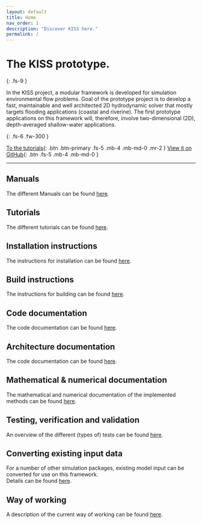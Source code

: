 ```yaml
---
layout: default
title: Home
nav_order: 1
description: "Discover KISS here."
permalink: /
---
```


# The KISS prototype.
{: .fs-9 }

In the KISS project, a modular framework is developed for simulation environmental flow problems.
Goal of the prototype project is to develop a fast, maintainable and well architected 2D hydrodynamic solver that mostly targets flooding applications (coastal and riverine).
The first prototype applications on this framework will, therefore, involve two-dimensional (2D), depth-averaged shallow-water applications.

{: .fs-6 .fw-300 }

[To the tutorials](#Tutorials){: .btn .btn-primary .fs-5 .mb-4 .mb-md-0 .mr-2 } [View it on GitHub](https://github.com/Deltares/KissProto1/){: .btn .fs-5 .mb-4 .mb-md-0 }

---

## Manuals

The different Manuals can be found [here](docs/manuals.md).

## Tutorials

The different tutorials can be found [here](docs/tutorials.md).

## Installation instructions

The instructions for installation can be found [here](docs/installation.md).

## Build instructions

The instructions for building can be found [here](docs/building.md).

## Code documentation

The code documentation can be found [here](docs/code.md).

## Architecture documentation

The code documentation can be found [here](kiss/docs/architecture/architecture.md).

## Mathematical & numerical documentation

The mathematical and numerical documentation of the implemented methods can be found [here](docs/numerics.md).

## Testing, verification and validation

An overview of the different (types of) tests can be found [here](docs/tests.md).

## Converting existing input data

For a number of other simulation packages, existing model input can be converted for use on this framework.  
Details can be found [here](docs/input_conversion.md).

## Way of working

A description of the current way of working can be found [here](docs/way_of_working.md).
